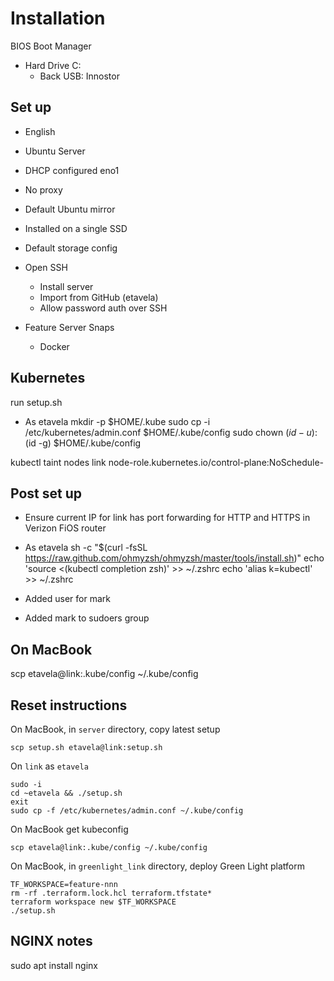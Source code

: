 # Installation

BIOS Boot Manager

* Hard Drive C:
  * Back USB: Innostor

## Set up

* English

* Ubuntu Server

* DHCP configured eno1

* No proxy

* Default Ubuntu mirror

* Installed on a single SSD

* Default storage config

* Open SSH
  * Install server
  * Import from GitHub (etavela)
  * Allow password auth over SSH

* Feature Server Snaps
  * Docker

## Kubernetes

run setup.sh

* As etavela
    mkdir -p $HOME/.kube
    sudo cp -i /etc/kubernetes/admin.conf $HOME/.kube/config
    sudo chown $(id -u):$(id -g) $HOME/.kube/config

kubectl taint nodes link node-role.kubernetes.io/control-plane:NoSchedule-

## Post set up

* Ensure current IP for link has port forwarding for HTTP and HTTPS in Verizon FiOS router

* As etavela
  sh -c "$(curl -fsSL https://raw.github.com/ohmyzsh/ohmyzsh/master/tools/install.sh)"
  echo 'source <(kubectl completion zsh)' >> ~/.zshrc
  echo 'alias k=kubectl' >> ~/.zshrc

* Added user for mark

* Added mark to sudoers group

## On MacBook

scp etavela@link:.kube/config ~/.kube/config

## Reset instructions

On MacBook, in `server` directory, copy latest setup

    scp setup.sh etavela@link:setup.sh

On `link` as `etavela`

    sudo -i
    cd ~etavela && ./setup.sh
    exit
    sudo cp -f /etc/kubernetes/admin.conf ~/.kube/config

On MacBook get kubeconfig

    scp etavela@link:.kube/config ~/.kube/config

On MacBook, in `greenlight_link` directory, deploy Green Light platform

    TF_WORKSPACE=feature-nnn
    rm -rf .terraform.lock.hcl terraform.tfstate*
    terraform workspace new $TF_WORKSPACE
    ./setup.sh

## NGINX notes

sudo apt install nginx